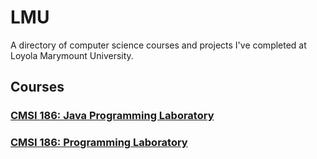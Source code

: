# LMU
A directory of computer science courses and projects I've completed at Loyola Marymount University.

## Courses

### **[CMSI 186: Java Programming Laboratory](https://github.com/hallegv/cmsi186)**

<!--- ### **[CMSI 281: Data Structures](https://github.com/hallegv/cmsi281)**
Introduction to various data structures, abstract data types, Java Collections Framework, runtime analysis, and memory management. --->
### **[CMSI 186: Programming Laboratory](https://github.com/hallegv/cmsi386)**
